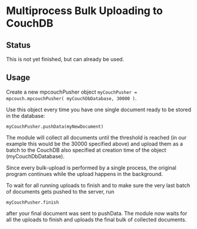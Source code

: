 # Multiprocess Bulk Uploading to CouchDB

## Status

This is not yet finished, but can already be used.

## Usage

Create a new mpcouchPusher object `myCouchPusher = mpcouch.mpcouchPusher( myCouchDbDatabase, 30000 )`.

Use this object every time you have one single document ready to be stored in the database:

`myCouchPusher.pushData(myNewDocument)`

The module will collect all documents until the threshold is reached (in our example this would be the 30000 specified above) and upload them as a batch to the CouchDB also specified at creation time of the object (myCouchDbDatabase).

Since every bulk-upload is performed by a single process, the original program continues while the upload happens in the background.

To wait for all running uploads to finish and to make sure the very last batch of documents gets pushed to the server, run

`myCouchPusher.finish`

after your final document was sent to pushData.
The module now waits for all the uploads to finish and uploads the final bulk of collected documents.